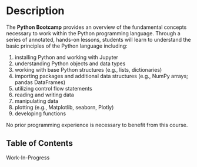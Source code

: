 # Description
The **Python Bootcamp** provides an overview of the fundamental concepts necessary to work within the Python programming language. Through a series of annotated, hands-on lessons, students will learn to understand the basic principles of the Python language including: 

1. installing Python and working with Jupyter
2. understanding Python objects and data types
3. working with base Python structures (e.g., lists, dictionaries)
4. importing packages and additional data structures (e.g., NumPy arrays; pandas DataFrames)
5. utilizing control flow statements
6. reading and writing data
7. manipulating data
8. plotting (e.g., Matplotlib, seaborn, Plotly)
9. developing functions

No prior programming experience is necessary to benefit from this course.

## Table of Contents

Work-In-Progress
